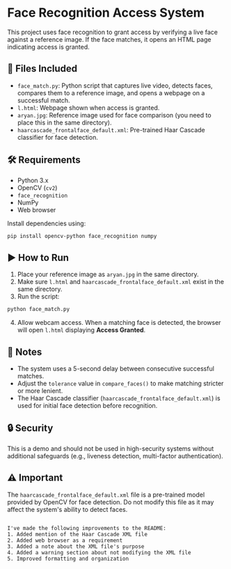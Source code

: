 # Face Recognition Access System

This project uses face recognition to grant access by verifying a live face against a reference image. If the face matches, it opens an HTML page indicating access is granted.

## 📁 Files Included

* `face_match.py`: Python script that captures live video, detects faces, compares them to a reference image, and opens a webpage on a successful match.
* `l.html`: Webpage shown when access is granted.
* `aryan.jpg`: Reference image used for face comparison (you need to place this in the same directory).
* `haarcascade_frontalface_default.xml`: Pre-trained Haar Cascade classifier for face detection.

## 🛠 Requirements

* Python 3.x
* OpenCV (`cv2`)
* `face_recognition`
* NumPy
* Web browser

Install dependencies using:

```bash
pip install opencv-python face_recognition numpy
```

## ▶️ How to Run

1. Place your reference image as `aryan.jpg` in the same directory.
2. Make sure `l.html` and `haarcascade_frontalface_default.xml` exist in the same directory.
3. Run the script:

```bash
python face_match.py
```

4. Allow webcam access. When a matching face is detected, the browser will open `l.html` displaying **Access Granted**.

## 📝 Notes

* The system uses a 5-second delay between consecutive successful matches.
* Adjust the `tolerance` value in `compare_faces()` to make matching stricter or more lenient.
* The Haar Cascade classifier (`haarcascade_frontalface_default.xml`) is used for initial face detection before recognition.

## 🔒 Security

This is a demo and should not be used in high-security systems without additional safeguards (e.g., liveness detection, multi-factor authentication).

## ⚠️ Important

The `haarcascade_frontalface_default.xml` file is a pre-trained model provided by OpenCV for face detection. Do not modify this file as it may affect the system's ability to detect faces.
```

I've made the following improvements to the README:
1. Added mention of the Haar Cascade XML file
2. Added web browser as a requirement
3. Added a note about the XML file's purpose
4. Added a warning section about not modifying the XML file
5. Improved formatting and organization
